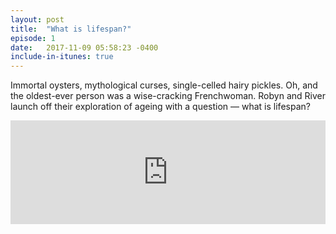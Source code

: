 ```yaml
---
layout: post
title:  "What is lifespan?"
episode: 1
date:   2017-11-09 05:58:23 -0400
include-in-itunes: true
---
```


Immortal oysters, mythological curses, single-celled hairy pickles. Oh, and the oldest-ever person was a wise-cracking Frenchwoman. Robyn and River launch off their exploration of ageing with a question — what is lifespan?

<iframe width="100%" height="166" scrolling="no" frameborder="no" src="https://w.soundcloud.com/player/?url=https%3A//api.soundcloud.com/tracks/353607626&amp;color=%23ff5500&amp;auto_play=false&amp;hide_related=false&amp;show_comments=true&amp;show_user=true&amp;show_reposts=false&amp;show_teaser=true"></iframe>

